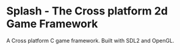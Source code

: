 Splash - The Cross platform 2d Game Framework
=============

A Cross platform C game framework. Built with SDL2 and OpenGL.